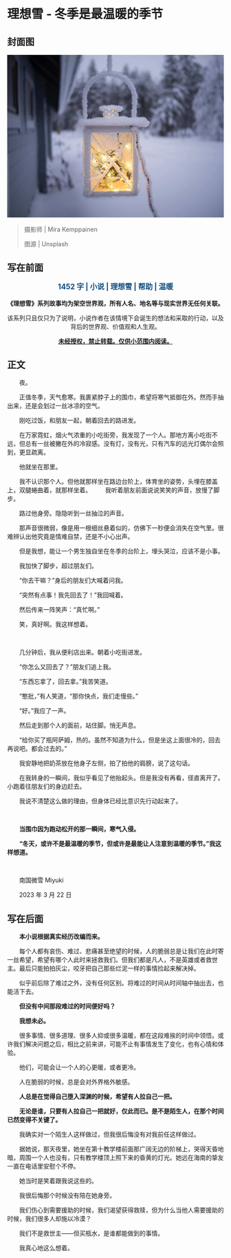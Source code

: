 # 理想雪 - 冬季是最温暖的季节

## 封面图

![](https://raw.githubusercontent.com/TinySnow/GithubImageHosting/main/blog/articles/literature/mira-kemppainen-qC117ahi-mE-unsplash.jpg)

> 摄影师 | Mira Kemppainen
>
> 图源 | Unsplash

## 写在前面

<p style="color:#0f4c81; text-align:center; font-weight:bold; font-size:larger;">1452 字 | 小说 | 理想雪 | 帮助 | 温暖</p>

<p style="text-align:center; font-weight:bold;">《理想雪》系列故事均为架空世界观，所有人名、地名等与现实世界无任何关联。</p>

<p style="text-align:center;">该系列只且仅只为了说明，小说作者在该情境下会诞生的想法和采取的行动，以及背后的世界观、价值观和人生观。</p>

<p style="text-align:center; font-weight:bold; text-decoration: underline;">未经授权，禁止转载。仅供小范围内阅读。</p>

## 正文

　　夜。

　　正值冬季，天气愈寒。我裹紧脖子上的围巾，希望将寒气抵御在外。然而手抽出来，还是会划过一丝冰凉的空气。

　　刚吃过饭，和朋友一起，朝着回去的路进发。

　　在万家霓虹，烟火气浓重的小吃街旁，我发现了一个人。那地方离小吃街不远，但总有一丝被撇在外的冷寂感。没有灯，没有光，只有汽车的远光灯偶尔会照到，更显疏离。

　　他就坐在那里。

　　我不认识那个人。但他就那样坐在路边台阶上，体育坐的姿势，头埋在膝盖上，双腿蜷曲着，就那样坐着。
　　我听着朋友前面说说笑笑的声音，放慢了脚步。

　　路过他身旁。隐隐听到一丝抽泣的声音。

　　那声音很微弱，像是用一根细丝悬着似的，仿佛下一秒便会消失在空气里。很难辨认出他究竟是情难自禁，还是不小心出声。

　　但是我想，能让一个男生独自坐在冬季的台阶上，埋头哭泣，应该不是小事。

　　我加快了脚步，超过朋友们。

　　“你去干嘛？”身后的朋友们大喊着问我。

　　“突然有点事！我先回去了！”我回喊着。

　　然后传来一阵笑声：“真忙啊。”

　　笑，真好啊。我这样想着。

<br />

　　几分钟后，我从便利店出来。朝着小吃街进发。

　　“你怎么又回去了？”朋友们追上我。

　　“东西忘拿了，回去拿。”我苦笑道。

　　“憨批，”有人笑道，“那你快点，我们走慢些。”

　　“好。”我应了一声。

　　然后走到那个人的面前，站住脚。悄无声息。

　　“给你买了瓶阿萨姆，热的。虽然不知道为什么，但是坐这上面很冷的，回去再说吧。都会过去的。”

　　我安静地把奶茶放在他身子左侧，拍了拍他的肩膀，说了这句话。

　　在我转身的一瞬间，我似乎看见了他抬起头。但是我没有再看，径直离开了。小跑着往朋友们的身边赶去。

　　我说不清楚这么做的理由，但身体已经比意识先行动起来了。

<br />

　　**当围巾因为跑动松开的那一瞬间，寒气入侵。**

　　**“冬天，或许不是最温暖的季节，但或许是最能让人注意到温暖的季节。”我这样想道。**

<br />


　　南国微雪 Miyuki

　　2023 年 3 月 22 日　　

## 写在后面

　　**本小说根据真实经历改编而来。**

　　每个人都有哀伤、难过、悲痛甚至绝望的时候，人的脆弱总是让我们在此时寄一丝希望，希望有哪个人此时来拯救我们。但我们都是凡人，不是英雄或者救世主。最后只能拍拍灰尘，咬牙把自己那些烂泥一样的事情捡起来解决掉。

　　似乎前后除了难过之外，没有任何区别。将难过的时间从时间轴中抽出去，也能活下去。

　　**但没有中间那段难过的时间便好吗？**

　　**我想未必。**

　　很多事情、很多道理、很多人抑或很多温暖，都在这段难挨的时间中领悟。或许我们解决问题之后，相比之前来讲，可能不止有事情发生了变化，也有心情和体验。

　　他们，可能会让一个人的心更暖，或者更冷。

　　人在脆弱的时候，总是会对外界格外敏感。

　　**人总是在觉得自己堕入深渊的时候，希望有人拉自己一把。**

　　**无论是谁，只要有人拉自己一把就好，仅此而已。是不是陌生人，在那个时间已然变得不关键了。**

　　我确实对一个陌生人这样做过，但我很后悔没有对我前任这样做过。

　　据她说，那天夜里，她坐在第十教学楼前面那广阔无边的阶梯上，哭得天昏地暗，周围一个人也没有，只有教学楼顶上照下来的昏黄的灯光。她远在海南的挚友一直在电话里安慰个不停。

　　她当时是笑着跟我说这些的。

　　我很后悔那个时候没有陪在她身旁。

　　我们伤心到需要援助的时候，我们渴望获得救赎，但为什么当他人需要援助的时候，我们很多人却施以冷漠？

　　我们不是救世主——但买瓶水，是谁都能做到的事情。

　　我真心地这么想着。